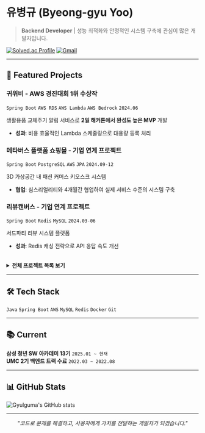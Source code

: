 # 유병규 (Byeong-gyu Yoo)
> **Backend Developer** | 성능 최적화와 안정적인 시스템 구축에 관심이 많은 개발자입니다.

[![Solved.ac Profile](http://mazassumnida.wtf/api/v2/generate_badge?boj=ybg6539)](https://solved.ac/ybg6539/) 
[![Gmail](https://img.shields.io/badge/-ybg6539@gmail.com-D14836?style=flat-square&logo=gmail&logoColor=white)](mailto:ybg6539@gmail.com)
<!--[![Blog](https://img.shields.io/badge/-Tech%20Blog-20C997?style=flat-square&logo=velog&logoColor=white)](https://velog.io/@sean2337)-->


---

## 🚀 Featured Projects

### **귀위비** - AWS 경진대회 1위 수상작
`Spring Boot` `AWS RDS` `AWS Lambda` `AWS Bedrock` `2024.06`

생활용품 교체주기 알림 서비스로 **2일 해커톤에서 완성도 높은 MVP** 개발
- **성과**: 비용 효율적인 Lambda 스케줄링으로 대용량 등록 처리

### **메타버스 플랫폼 쇼핑몰** - 기업 연계 프로젝트
`Spring Boot` `PostgreSQL` `AWS` `JPA` `2024.09-12`

3D 가상공간 내 패션 커머스 키오스크 시스템
- **협업**: 심스리얼리티와 4개월간 협업하여 실제 서비스 수준의 시스템 구축

### **리뷰캔버스** - 기업 연계 프로젝트  
`Spring Boot` `Redis` `MySQL` `2024.03-06`

서드파티 리뷰 시스템 플랫폼
- **성과**: Redis 캐싱 전략으로 API 응답 속도 개선

<!--
### **INFO.M** - SW 경진대회 본선진출
`AWS RDS` `AWS Lambda` `2024.06`

대학교 공지사항 등 정보 알림 서비스로 백엔드 파트의 데이터 수집과 인프라 구축 담당
- **성과**: 비용 효율적인 Lambda 스케줄링으로 대용량 등록 처리
-->

<br>

<details>
<summary><b>전체 프로젝트 목록 보기</b></summary>

| 프로젝트 | 설명 | 기간 | 역할 | 기술스택 | 링크 |
|---------|------|------|------|----------|------|
| **메타버스 쇼핑몰** | 3D 가상 패션 서비스 | 2024.09-12 | BE, QA | Spring Boot, PostgreSQL | [GitHub](https://github.com/MJU-TeamProject2/MJU-BE) |
| **Busan.zip** | 부산 관광/정착 서비스 | 2024.10 | BE, Infra | Spring Boot, Docker | [GitHub](https://github.com/orgs/dive-2024-busanzip/repositories) |
| **INFO.M** | 학교 정보 알리미 | 2024.07-08 | BE, Infra | AWS Lambda, Python | Private |
| **귀위비** | 생활용품 알림 서비스 | 2024.06 | BE, Infra | Spring Boot, AWS Lambda | Private |
| **리뷰캔버스** | 서드파티 리뷰 시스템 | 2024.03-06 | BE | Spring Boot, Redis | [GitHub](https://github.com/review-canvas/review-canvas-back) |
| **AMS** | 학원 성적 관리 시스템 | 2023.03-07 | Full Stack | Spring Boot, Thymeleaf | [GitHub](https://github.com/Gyulguma/AMS) |
| **GetIT** | 전자기기 추천 서비스 | 2022.03-08 | BE | Spring Boot | [GitHub](https://github.com/UMC-GetIT/GetIT-server) |

</details>

---

## 🛠 Tech Stack

`Java` `Spring Boot` `AWS` `MySQL` `Redis` `Docker` `Git`

---

## 📚 Current

**삼성 청년 SW 아카데미 13기** `2025.01 ~ 현재`  
**UMC 2기 백엔드 트랙 수료** `2022.03 ~ 2022.08`

---

## 📊 GitHub Stats

![Gyulguma's GitHub stats](https://github-readme-stats.vercel.app/api?username=Gyulguma&show_icons=true&theme=solarized-light&rank_icon=github)

---

<div align="center">

*"코드로 문제를 해결하고, 사용자에게 가치를 전달하는 개발자가 되겠습니다."*

</div>
